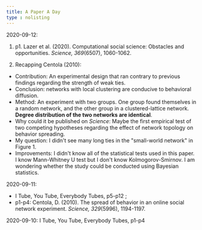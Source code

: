 ```yaml
---
title: A Paper A Day
type : nolisting
---
```

2020-09-12:

1. p1. Lazer et al. (2020). Computational social science: Obstacles and opportunities. *Science, 369*(6507), 1060-1062.

2. Recapping Centola (2010):

- Contribution: An experimental design that ran contrary to previous findings regarding the strength of weak ties. 
- Conclusion: networks with local clustering are conducive to behavioral diffusion. 
- Method: An experiment with two groups. One group found themselves in a random network, and the other group in a clustered-lattice network. **Degree distribution of the two networks are identical**.
- Why could it be published on *Science*: Maybe the first empirical test of two competing hypotheses regarding the effect of network topology on behavior spreading.
- My question: I didn't see many long ties in the "small-world network" in Figure 1.
- Improvements: I didn't know all of the statistical tests used in this paper. I know Mann-Whitney U test but I don't know Kolmogorov-Smirnov. I am wondering whether the study could be conducted using Bayesian statistics. 

2020-09-11: 
- I Tube, You Tube, Everybody Tubes, p5-p12 ; 
- p1-p4: Centola, D. (2010). The spread of behavior in an online social network experiment. *Science, 329*(5996), 1194-1197.

2020-09-10: I Tube, You Tube, Everybody Tubes, p1-p4





